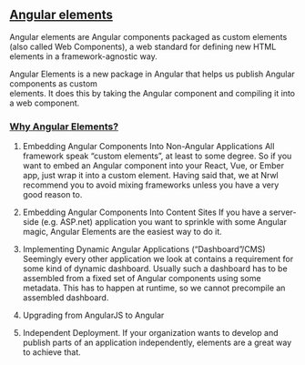 ## [Angular elements](https://angular.io/guide/elements)
Angular elements are Angular components packaged as custom elements (also called Web Components),
a web standard for defining new HTML elements in a framework-agnostic way.

Angular Elements is a new package in Angular that helps us publish Angular components as custom  
elements. It does this by taking the Angular component and compiling it into a web component.

### [Why Angular Elements?](https://blog.nrwl.io/5-reasons-to-use-angular-elements-390c9a629f89)

1. Embedding Angular Components Into Non-Angular Applications
All framework speak “custom elements”, at least to some degree. So if you want to embed an Angular
component into your React, Vue, or Ember app, just wrap it into a custom element. Having said that,
we at Nrwl recommend you to avoid mixing frameworks unless you have a very good reason to.

2. Embedding Angular Components Into Content Sites
If you have a server-side (e.g. ASP.net) application you want to sprinkle with some Angular magic,
Angular Elements are the easiest way to do it.

3. Implementing Dynamic Angular Applications (“Dashboard”/CMS)
Seemingly every other application we look at contains a requirement for some kind of dynamic
dashboard. Usually such a dashboard has to be assembled from a fixed set of Angular components
using some metadata. This has to happen at runtime, so we cannot precompile an assembled dashboard.

4. Upgrading from AngularJS to Angular

5. Independent Deployment. If your organization wants to develop and publish parts of an 
   application independently, elements are a great way to achieve that.

